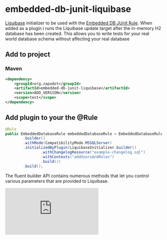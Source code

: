 embedded-db-junit-liquibase
===========================

[Liquibase](http://www.liquibase.org/) initializer to be used with the [Embedded DB JUnit Rule](../README.md). 
When added as a plugin i runs the Liquibase update target after the
in-memory H2 database has been created. This allows you to write tests
for your real world database schema without affecting your real database

## Add to project

### Maven
```xml
<dependency>
    <groupId>org.zapodot</groupId>
    <artifactId>embedded-db-junit-liquibase</artifactId>
    <version>ADD_VERSION</version>
    <scope>test</scope>
</dependency>
```

## Add plugin to your the @Rule 
```java
@Rule
public EmbeddedDatabaseRule embeddedDatabaseRule = EmbeddedDatabaseRule
        .builder()
        .withMode(CompatibilityMode.MSSQLServer)
        .initializedByPlugin(LiquibaseInitializer.builder()
                .withChangelogResource("example-changelog.sql")
                .withContexts("addUsersAndRoles")
                .build())
        .build();
```

The fluent builder API contains numerous methods that let you control various parameters
that are provided to Liquibase.

[![Analytics](https://ga-beacon.appspot.com/UA-58568779-1/embedded-db-junit/embedded-db-junit-liquibase/README.md)](https://github.com/igrigorik/ga-beacon)

